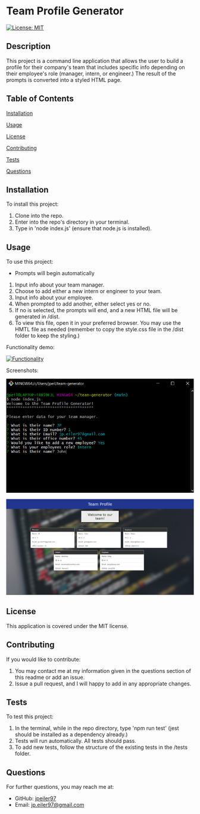 # Team Profile Generator
    
[![License: MIT](https://img.shields.io/badge/License-MIT-yellow.svg)](https://opensource.org/licenses/MIT)

## Description
This project is a command line application that allows the user to build a profile for their company's team that includes specific info depending on their employee's role (manager, intern, or engineer.) The result of the prompts is converted into a styled HTML page.

## Table of Contents

[Installation](#installation)

[Usage](#usage)

[License](#license)

[Contributing](#contributing)

[Tests](#tests)

[Questions](#questions)

<a name="installation"></a>
## Installation
To install this project:

1. Clone into the repo.
2. Enter into the repo's directory in your terminal.
3. Type in 'node index.js' (ensure that node.js is installed).

<a name="usage"></a>
## Usage
To use this project:

- Prompts will begin automatically
1. Input info about your team manager.
2. Choose to add either a new intern or engineer to your team.
3. Input info about your employee.
4. When prompted to add another, either select yes or no.
5. If no is selected, the prompts will end, and a new HTML file will be generated in /dist.
6. To view this file, open it in your preferred browser. You may use the HMTL file as needed (remember to copy the style.css file in the /dist folder to keep the styling.)

Functionality demo:

[![Functionality](https://img.youtube.com/vi/YkKOTY-92C8/0.jpg)](https://www.youtube.com/watch?v=YkKOTY-92C8)

Screenshots:

![Git Bash](assets/images/screenshot1.png?raw=true "Git Bash")

![Generated HTML page](assets/images/screenshot2.png?raw=true "Generated HTML page")

<a name="license"></a>
## License
This application is covered under the MIT license.

<a name="contributing"></a>
## Contributing
If you would like to contribute:

1. You may contact me at my information given in the questions section of this readme or add an issue.
2. Issue a pull request, and I will happy to add in any appropriate changes.

<a name="tests"></a>
## Tests
To test this project:

1. In the terminal, while in the repo directory, type 'npm run test' (jest should be installed as a dependency already.)
2. Tests will run automatically. All tests should pass.
3. To add new tests, follow the structure of the existing tests in the /tests folder. 

<a name="questions"></a>
## Questions
For further questions, you may reach me at:
- GitHub: [jpeiler97](https://github.com/jpeiler97)
- Email: jp.eiler97@gmail.com

